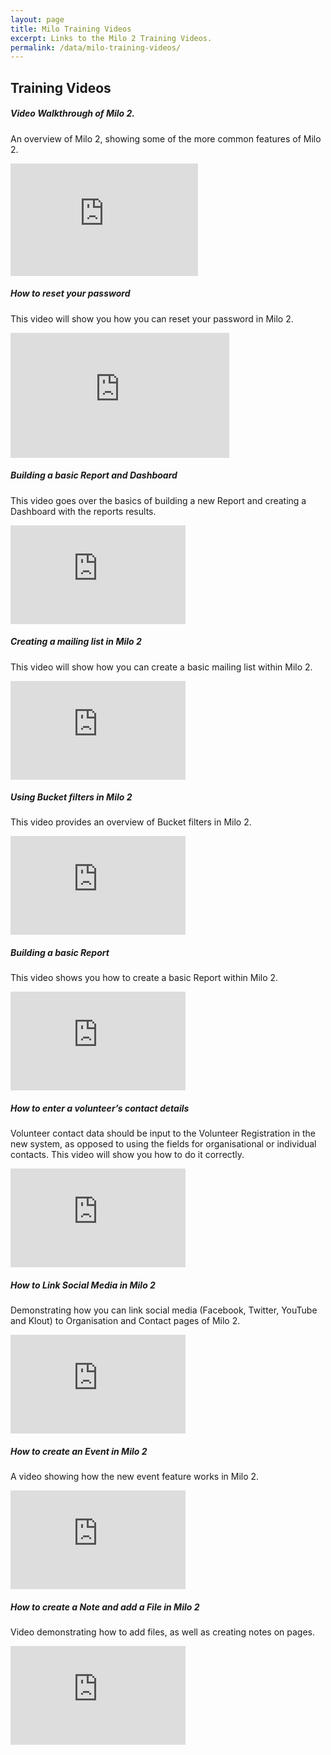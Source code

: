 ```yaml
---
layout: page
title: Milo Training Videos
excerpt: Links to the Milo 2 Training Videos.
permalink: /data/milo-training-videos/
---
```


## Training Videos

##### Video Walkthrough of Milo 2.

An overview of Milo 2, showing some of the more common features of Milo 2. 

<iframe width="300" height="180" src="https://www.youtube.com/embed/n4i2qL54lZM" frameborder="0" allowfullscreen></iframe>

##### How to reset your password

This video will show you how you can reset your password in Milo 2.

<iframe width="350" height="200" src="https://www.youtube.com/embed/CCSotI8K1YY" frameborder="0" allowfullscreen></iframe>

##### Building a basic Report and Dashboard 

This video goes over the basics of building a new Report and creating a Dashboard with the reports results.

<iframe width="280" height="158" src="https://www.youtube.com/embed/AZ-pU-1cJ_w" frameborder="0" allowfullscreen></iframe>

##### Creating a mailing list in Milo 2 

This video will show how you can create a basic mailing list within Milo 2.

<iframe width="280" height="158" src="https://www.youtube.com/embed/mL2YZ1eRjcY" frameborder="0" allowfullscreen></iframe>

##### Using Bucket filters in Milo 2  

This video provides an overview of Bucket filters in Milo 2.

<iframe width="280" height="158" src="https://www.youtube.com/embed/DJRSC9jnRBk" frameborder="0" allowfullscreen></iframe>

##### Building a basic Report   

This video shows you how to create a basic Report within Milo 2.

<iframe width="280" height="158" src="https://www.youtube.com/embed/GHIT3uyWQGc" frameborder="0" allowfullscreen></iframe>

#####  How to enter a volunteer’s contact details

Volunteer contact data should be input to the Volunteer Registration in the new system, as opposed to using the fields for organisational or individual contacts. This video will show you how to do it correctly.

<iframe width="280" height="158" src="https://www.youtube.com/embed/7QeFcUh0el0" frameborder="0" allowfullscreen></iframe>

##### How to Link Social Media in Milo 2

Demonstrating how you can link social media (Facebook, Twitter, YouTube and Klout) to Organisation and Contact pages of Milo 2. 

<iframe width="280" height="158" src="https://www.youtube.com/embed/8TAHCU-vwbg" frameborder="0" allowfullscreen></iframe>

##### How to create an Event in Milo 2

A video showing how the new event feature works in Milo 2.

<iframe width="280" height="158" src="https://www.youtube.com/embed/as-VwzSL3Is" frameborder="0" allowfullscreen></iframe>

##### How to create a Note and add a File in Milo 2

Video demonstrating how to add files, as well as creating notes on pages. 

<iframe width="280" height="158" src="https://www.youtube.com/embed/LdbFfs_UaL8" frameborder="0" allowfullscreen></iframe>
